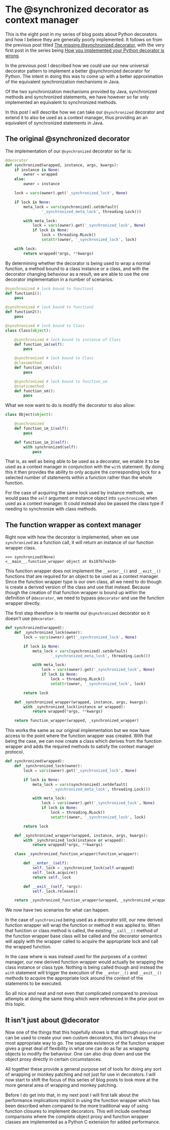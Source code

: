 The @synchronized decorator as context manager
==============================================

This is the eight post in my series of blog posts about Python decorators
and how I believe they are generally poorly implemented. It follows on from
the previous post titled [The missing @synchronized
decorator](07-the-missing-synchronized-decorator.md), with the very first
post in the series being [How you implemented your Python decorator is
wrong](01-how-you-implemented-your-python-decorator-is-wrong.md).

In the previous post I described how we could use our new universal
decorator pattern to implement a better @synchronized decorator for Python.
The intent in doing this was to come up with a better approximation of the
equivalent synchronization mechanisms in Java.

Of the two synchronization mechanisms provided by Java, synchronized
methods and synchronized statements, we have however so far only
implemented an equivalent to synchronized methods.

In this post I will describe how we can take our `@synchronized` decorator
and extend it to also be used as a context manager, thus providing an an
equivalent of synchronized statements in Java.

The original @synchronized decorator
------------------------------------

The implementation of our `@synchronized` decorator so far is:

```python
@decorator
def synchronized(wrapped, instance, args, kwargs):
    if instance is None:
        owner = wrapped
    else:
        owner = instance

    lock = vars(owner).get('_synchronized_lock', None)

    if lock is None:
        meta_lock = vars(synchronized).setdefault(
                '_synchronized_meta_lock', threading.Lock())

        with meta_lock:
            lock = vars(owner).get('_synchronized_lock', None)
            if lock is None:
                lock = threading.RLock()
                setattr(owner, '_synchronized_lock', lock)

    with lock:
        return wrapped(*args, **kwargs)
```

By determining whether the decorator is being used to wrap a normal
function, a method bound to a class instance or a class, and with the
decorator changing behaviour as a result, we are able to use the one
decorator implementation in a number of scenarios.

```python
@synchronized # lock bound to function1
def function1():
    pass

@synchronized # lock bound to function2
def function2():
    pass

@synchronized # lock bound to Class
class Class(object):

    @synchronized # lock bound to instance of Class
    def function_im(self):
        pass

    @synchronized # lock bound to Class
    @classmethod
    def function_cm(cls):
        pass

    @synchronized # lock bound to function_sm
    @staticmethod
    def function_sm():
        pass
```

What we now want to do is modify the decorator to also allow:

```python
class Object(object):

    @synchronized
    def function_im_1(self):
        pass

    def function_im_2(self):
        with synchronized(self):
            pass
```

That is, as well as being able to be used as a decorator, we enable it to
be used as a context manager in conjunction with the `with` statement. By
doing this it then provides the ability to only acquire the corresponding
lock for a selected number of statements within a function rather than the
whole function.

For the case of acquiring the same lock used by instance methods, we would
pass the `self` argument or instance object into `synchronized` when
used as a context manager. It could instead also be passed the class type
if needing to synchronize with class methods.

The function wrapper as context manager
---------------------------------------

Right now with how the decorator is implemented, when we use
`synchronized` as a function call, it will return an instance of our
function wrapper class.

```pycon
>>> synchronized(None)
<__main__.function_wrapper object at 0x107b7ea10>
```

This function wrapper does not implement the `__enter__()` and
`__exit__()` functions that are required for an object to be used as a
context manager. Since the function wrapper type is our own class, all we
need to do though is create a derived version of the class and use that
instead. Because though the creation of that function wrapper is bound up
within the definition of `@decorator`, we need to bypass `@decorator`
and use the function wrapper directly.

The first step therefore is to rewrite our `@synchronized` decorator so
it doesn't use `@decorator`.

```python
def synchronized(wrapped):
    def _synchronized_lock(owner):
        lock = vars(owner).get('_synchronized_lock', None)

        if lock is None:
            meta_lock = vars(synchronized).setdefault(
                    '_synchronized_meta_lock', threading.Lock())

            with meta_lock:
                lock = vars(owner).get('_synchronized_lock', None)
                if lock is None:
                    lock = threading.RLock()
                    setattr(owner, '_synchronized_lock', lock)

        return lock

    def _synchronized_wrapper(wrapped, instance, args, kwargs):
        with _synchronized_lock(instance or wrapped):
            return wrapped(*args, **kwargs)

    return function_wrapper(wrapped, _synchronized_wrapper)
```

This works the same as our original implementation but we now have access
to the point where the function wrapper was created. With that being the
case, we can now create a class which derives from the function wrapper and
adds the required methods to satisfy the context manager protocol.

```python
def synchronized(wrapped):
    def _synchronized_lock(owner):
        lock = vars(owner).get('_synchronized_lock', None)

        if lock is None:
            meta_lock = vars(synchronized).setdefault(
                    '_synchronized_meta_lock', threading.Lock())

            with meta_lock:
                lock = vars(owner).get('_synchronized_lock', None)
                if lock is None:
                    lock = threading.RLock()
                    setattr(owner, '_synchronized_lock', lock)

        return lock

    def _synchronized_wrapper(wrapped, instance, args, kwargs):
        with _synchronized_lock(instance or wrapped):
            return wrapped(*args, **kwargs)

    class _synchronized_function_wrapper(function_wrapper):

        def __enter__(self):
            self._lock = _synchronized_lock(self.wrapped)
            self._lock.acquire()
            return self._lock

        def __exit__(self, *args):
            self._lock.release()

    return _synchronized_function_wrapper(wrapped, _synchronized_wrapper)
```

We now have two scenarios for what can happen.

In the case of `synchronized` being used as a decorator still, our new
derived function wrapper will wrap the function or method it was applied
to. When that function or class method is called, the existing
`__call__()` method of the function wrapper base class will be called and
the decorator semantics will apply with the wrapper called to acquire the
appropriate lock and call the wrapped function.

In the case where is was instead used for the purposes of a context
manager, our new derived function wrapper would actually be wrapping the
class instance or class type. Nothing is being called though and instead
the `with` statement will trigger the execution of the `__enter__()`
and `__exit__()` methods to acquire the appropriate lock around the
context of the statements to be executed.

So all nice and neat and not even that complicated compared to previous
attempts at doing the same thing which were referenced in the prior post on
this topic.

It isn't just about @decorator
------------------------------

Now one of the things that this hopefully shows is that although
`@decorator` can be used to create your own custom decorators, this isn't
always the most appropriate way to go. The separate existence of the
function wrapper gives a great deal of flexibility in what one can do as
far as wrapping objects to modify the behaviour. One can also drop down and
use the object proxy directly in certain circumstances.

All together these provide a general purpose set of tools for doing any
sort of wrapping or monkey patching and not just for use in decorators. I
will now start to shift the focus of this series of blog posts to look more
at the more general area of wrapping and monkey patching.

Before I do get into that, in my next post I will first talk about the
performance implications implicit in using the function wrapper which has
been described when compared to the more traditional way of using function
closures to implement decorators. This will include overhead comparisons
where the complete object proxy and function wrapper classes are
implemented as a Python C extension for added performance.
